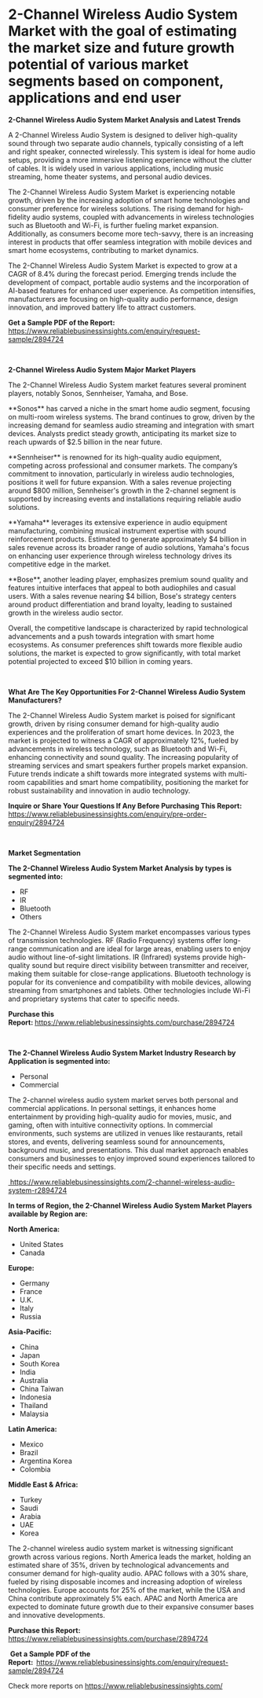 <p><h1>2-Channel Wireless Audio System Market with the goal of estimating the market size and future growth potential of various market segments based on component, applications and end user</h1></p><p><strong>2-Channel Wireless Audio System Market Analysis and Latest Trends</strong></p>
<p><p>A 2-Channel Wireless Audio System is designed to deliver high-quality sound through two separate audio channels, typically consisting of a left and right speaker, connected wirelessly. This system is ideal for home audio setups, providing a more immersive listening experience without the clutter of cables. It is widely used in various applications, including music streaming, home theater systems, and personal audio devices.</p><p>The 2-Channel Wireless Audio System Market is experiencing notable growth, driven by the increasing adoption of smart home technologies and consumer preference for wireless solutions. The rising demand for high-fidelity audio systems, coupled with advancements in wireless technologies such as Bluetooth and Wi-Fi, is further fueling market expansion. Additionally, as consumers become more tech-savvy, there is an increasing interest in products that offer seamless integration with mobile devices and smart home ecosystems, contributing to market dynamics.</p><p>The 2-Channel Wireless Audio System Market is expected to grow at a CAGR of 8.4% during the forecast period. Emerging trends include the development of compact, portable audio systems and the incorporation of AI-based features for enhanced user experience. As competition intensifies, manufacturers are focusing on high-quality audio performance, design innovation, and improved battery life to attract customers.</p></p>
<p><strong>Get a Sample PDF of the Report:&nbsp;</strong> <a href="https://www.reliablebusinessinsights.com/enquiry/request-sample/2894724?utm_campaign=3000&utm_medium=2&utm_source=Github&utm_content=ia&utm_term=15032025&utm_id=2-channel-wireless-audio-system">https://www.reliablebusinessinsights.com/enquiry/request-sample/2894724</a></p>
<p>&nbsp;</p>
<p><strong>2-Channel Wireless Audio System Major Market Players</strong></p>
<p><p>The 2-Channel Wireless Audio System market features several prominent players, notably Sonos, Sennheiser, Yamaha, and Bose. </p><p>**Sonos** has carved a niche in the smart home audio segment, focusing on multi-room wireless systems. The brand continues to grow, driven by the increasing demand for seamless audio streaming and integration with smart devices. Analysts predict steady growth, anticipating its market size to reach upwards of $2.5 billion in the near future.</p><p>**Sennheiser** is renowned for its high-quality audio equipment, competing across professional and consumer markets. The company’s commitment to innovation, particularly in wireless audio technologies, positions it well for future expansion. With a sales revenue projecting around $800 million, Sennheiser's growth in the 2-channel segment is supported by increasing events and installations requiring reliable audio solutions.</p><p>**Yamaha** leverages its extensive experience in audio equipment manufacturing, combining musical instrument expertise with sound reinforcement products. Estimated to generate approximately $4 billion in sales revenue across its broader range of audio solutions, Yamaha's focus on enhancing user experience through wireless technology drives its competitive edge in the market.</p><p>**Bose**, another leading player, emphasizes premium sound quality and features intuitive interfaces that appeal to both audiophiles and casual users. With a sales revenue nearing $4 billion, Bose's strategy centers around product differentiation and brand loyalty, leading to sustained growth in the wireless audio sector.</p><p>Overall, the competitive landscape is characterized by rapid technological advancements and a push towards integration with smart home ecosystems. As consumer preferences shift towards more flexible audio solutions, the market is expected to grow significantly, with total market potential projected to exceed $10 billion in coming years.</p></p>
<p>&nbsp;</p>
<p><strong>What Are The Key Opportunities For 2-Channel Wireless Audio System Manufacturers?</strong></p>
<p><p>The 2-Channel Wireless Audio System market is poised for significant growth, driven by rising consumer demand for high-quality audio experiences and the proliferation of smart home devices. In 2023, the market is projected to witness a CAGR of approximately 12%, fueled by advancements in wireless technology, such as Bluetooth and Wi-Fi, enhancing connectivity and sound quality. The increasing popularity of streaming services and smart speakers further propels market expansion. Future trends indicate a shift towards more integrated systems with multi-room capabilities and smart home compatibility, positioning the market for robust sustainability and innovation in audio technology.</p></p>
<p><strong>Inquire or Share Your Questions If Any Before Purchasing This Report:</strong> <a href="https://www.reliablebusinessinsights.com/enquiry/pre-order-enquiry/2894724?utm_campaign=3000&utm_medium=2&utm_source=Github&utm_content=ia&utm_term=15032025&utm_id=2-channel-wireless-audio-system">https://www.reliablebusinessinsights.com/enquiry/pre-order-enquiry/2894724</a></p>
<p>&nbsp;</p>
<p><strong>Market Segmentation</strong></p>
<p><strong>The 2-Channel Wireless Audio System Market Analysis by types is segmented into:</strong></p>
<p><ul><li>RF</li><li>IR</li><li>Bluetooth</li><li>Others</li></ul></p>
<p><p>The 2-Channel Wireless Audio System market encompasses various types of transmission technologies. RF (Radio Frequency) systems offer long-range communication and are ideal for large areas, enabling users to enjoy audio without line-of-sight limitations. IR (Infrared) systems provide high-quality sound but require direct visibility between transmitter and receiver, making them suitable for close-range applications. Bluetooth technology is popular for its convenience and compatibility with mobile devices, allowing streaming from smartphones and tablets. Other technologies include Wi-Fi and proprietary systems that cater to specific needs.</p></p>
<p><strong>Purchase this Report:&nbsp;</strong><a href="https://www.reliablebusinessinsights.com/purchase/2894724?utm_campaign=3000&utm_medium=2&utm_source=Github&utm_content=ia&utm_term=15032025&utm_id=2-channel-wireless-audio-system">https://www.reliablebusinessinsights.com/purchase/2894724</a></p>
<p>&nbsp;</p>
<p><strong>The 2-Channel Wireless Audio System Market Industry Research by Application is segmented into:</strong></p>
<p><ul><li>Personal</li><li>Commercial</li></ul></p>
<p><p>The 2-channel wireless audio system market serves both personal and commercial applications. In personal settings, it enhances home entertainment by providing high-quality audio for movies, music, and gaming, often with intuitive connectivity options. In commercial environments, such systems are utilized in venues like restaurants, retail stores, and events, delivering seamless sound for announcements, background music, and presentations. This dual market approach enables consumers and businesses to enjoy improved sound experiences tailored to their specific needs and settings.</p></p>
<p><a href="https://www.reliablebusinessinsights.com/2-channel-wireless-audio-system-r2894724?utm_campaign=3000&utm_medium=2&utm_source=Github&utm_content=ia&utm_term=15032025&utm_id=2-channel-wireless-audio-system">&nbsp;https://www.reliablebusinessinsights.com/2-channel-wireless-audio-system-r2894724</a></p>
<p><strong>In terms of Region, the 2-Channel Wireless Audio System Market Players available by Region are:</strong></p>
<p>
    <p> <strong> North America: </strong>
        <ul>
            <li>United States</li>
            <li>Canada</li>
        </ul>
        </p> 
    <p> <strong> Europe: </strong>
        <ul>
            <li>Germany</li>
            <li>France</li>
            <li>U.K.</li>
            <li>Italy</li>
            <li>Russia</li>
        </ul>
        </p> 
    <p> <strong> Asia-Pacific: </strong>
        <ul>
            <li>China</li>
            <li>Japan</li>
            <li>South Korea</li>
            <li>India</li>
            <li>Australia</li>
            <li>China Taiwan</li>
            <li>Indonesia</li>
            <li>Thailand</li>
            <li>Malaysia</li>
        </ul>
        </p> 
    <p> <strong> Latin America: </strong>
        <ul>
            <li>Mexico</li>
            <li>Brazil</li>
            <li>Argentina Korea</li>
            <li>Colombia</li>
        </ul>
        </p> 
    <p> <strong> Middle East & Africa: </strong>
        <ul>
            <li>Turkey</li>
            <li>Saudi</li>
            <li>Arabia</li>
            <li>UAE</li>
            <li>Korea</li>
        </ul>
    </p>
    </p>
<p><p>The 2-channel wireless audio system market is witnessing significant growth across various regions. North America leads the market, holding an estimated share of 35%, driven by technological advancements and consumer demand for high-quality audio. APAC follows with a 30% share, fueled by rising disposable incomes and increasing adoption of wireless technologies. Europe accounts for 25% of the market, while the USA and China contribute approximately 5% each. APAC and North America are expected to dominate future growth due to their expansive consumer bases and innovative developments.</p></p>
<p><strong>Purchase this Report: </strong><a href="https://www.reliablebusinessinsights.com/purchase/2894724?utm_campaign=3000&utm_medium=2&utm_source=Github&utm_content=ia&utm_term=15032025&utm_id=2-channel-wireless-audio-system">https://www.reliablebusinessinsights.com/purchase/2894724</a></p>
<p>&nbsp;<strong>Get a Sample PDF of the Report:&nbsp;&nbsp;</strong><a href="https://www.reliablebusinessinsights.com/enquiry/request-sample/2894724?utm_campaign=3000&utm_medium=2&utm_source=Github&utm_content=ia&utm_term=15032025&utm_id=2-channel-wireless-audio-system">https://www.reliablebusinessinsights.com/enquiry/request-sample/2894724</a></p>
<p><strong></strong></p>
<p>Check more reports on <a href="https://www.reliablebusinessinsights.com/?utm_campaign=3000&utm_medium=2&utm_source=Github&utm_content=ia&utm_term=15032025&utm_id=2-channel-wireless-audio-system">https://www.reliablebusinessinsights.com/</a></p>